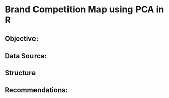 # Brand Competition Map using PCA in R
## Objective:

## Data Source:

## Structure

## Recommendations:
